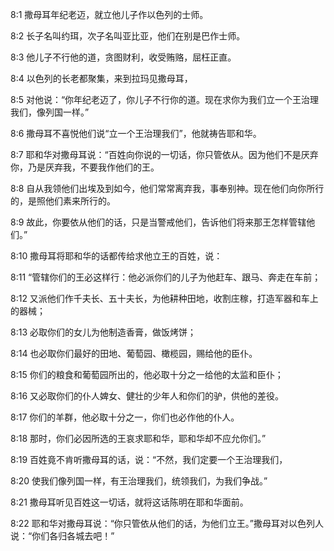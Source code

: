 <a id="1"></a>8:1  撒母耳年纪老迈，就立他儿子作以色列的士师。  

<a id="2"></a>8:2  长子名叫约珥，次子名叫亚比亚，他们在别是巴作士师。  

<a id="3"></a>8:3  他儿子不行他的道，贪图财利，收受贿赂，屈枉正直。  

<a id="4"></a>8:4  以色列的长老都聚集，来到拉玛见撒母耳，  

<a id="5"></a>8:5  对他说：“你年纪老迈了，你儿子不行你的道。现在求你为我们立一个王治理我们，像列国一样。”  

<a id="6"></a>8:6  撒母耳不喜悦他们说“立一个王治理我们”，他就祷告耶和华。  

<a id="7"></a>8:7  耶和华对撒母耳说：“百姓向你说的一切话，你只管依从。因为他们不是厌弃你，乃是厌弃我，不要我作他们的王。  

<a id="8"></a>8:8  自从我领他们出埃及到如今，他们常常离弃我，事奉别神。现在他们向你所行的，是照他们素来所行的。  

<a id="9"></a>8:9  故此，你要依从他们的话，只是当警戒他们，告诉他们将来那王怎样管辖他们。”  

<a id="10"></a>8:10  撒母耳将耶和华的话都传给求他立王的百姓，说：  

<a id="11"></a>8:11  “管辖你们的王必这样行：他必派你们的儿子为他赶车、跟马、奔走在车前；  

<a id="12"></a>8:12  又派他们作千夫长、五十夫长，为他耕种田地，收割庄稼，打造军器和车上的器械；  

<a id="13"></a>8:13  必取你们的女儿为他制造香膏，做饭烤饼；  

<a id="14"></a>8:14  也必取你们最好的田地、葡萄园、橄榄园，赐给他的臣仆。  

<a id="15"></a>8:15  你们的粮食和葡萄园所出的，他必取十分之一给他的太监和臣仆；  

<a id="16"></a>8:16  又必取你们的仆人婢女、健壮的少年人和你们的驴，供他的差役。  

<a id="17"></a>8:17  你们的羊群，他必取十分之一，你们也必作他的仆人。  

<a id="18"></a>8:18  那时，你们必因所选的王哀求耶和华，耶和华却不应允你们。”  

<a id="19"></a>8:19  百姓竟不肯听撒母耳的话，说：“不然，我们定要一个王治理我们，  

<a id="20"></a>8:20  使我们像列国一样，有王治理我们，统领我们，为我们争战。”  

<a id="21"></a>8:21  撒母耳听见百姓这一切话，就将这话陈明在耶和华面前。  

<a id="22"></a>8:22  耶和华对撒母耳说：“你只管依从他们的话，为他们立王。”撒母耳对以色列人说：“你们各归各城去吧！”  
